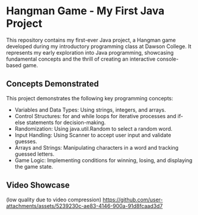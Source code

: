 # Hangman Game - My First Java Project
This repository contains my first-ever Java project, a Hangman game developed during my introductory programming class at Dawson College. It represents my early exploration into Java programming, showcasing fundamental concepts and the thrill of creating an interactive console-based game.
## Concepts Demonstrated
This project demonstrates the following key programming concepts:

- Variables and Data Types: Using strings, integers, and arrays.
- Control Structures: for and while loops for iterative processes and if-else statements for decision-making.
- Randomization: Using java.util.Random to select a random word.
- Input Handling: Using Scanner to accept user input and validate guesses.
- Arrays and Strings: Manipulating characters in a word and tracking guessed letters.
- Game Logic: Implementing conditions for winning, losing, and displaying the game state.

## Video Showcase
(low quality due to video compression)
https://github.com/user-attachments/assets/5239230c-ae83-4146-900a-91d8fcaad3d7
